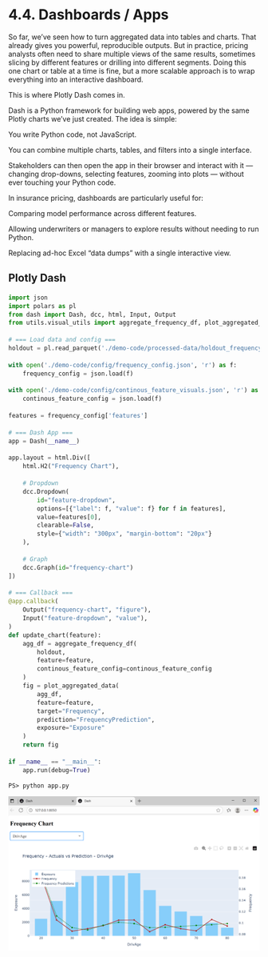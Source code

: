 # 4.4. Dashboards / Apps

So far, we’ve seen how to turn aggregated data into tables and charts. That already gives you powerful, reproducible outputs.
But in practice, pricing analysts often need to share multiple views of the same results, sometimes slicing by different features or drilling into different segments. Doing this one chart or table at a time is fine, but a more scalable approach is to wrap everything into an interactive dashboard.

This is where Plotly Dash comes in.

Dash is a Python framework for building web apps, powered by the same Plotly charts we’ve just created. The idea is simple:

You write Python code, not JavaScript.

You can combine multiple charts, tables, and filters into a single interface.

Stakeholders can then open the app in their browser and interact with it — changing drop-downs, selecting features, zooming into plots — without ever touching your Python code.

In insurance pricing, dashboards are particularly useful for:

Comparing model performance across different features.

Allowing underwriters or managers to explore results without needing to run Python.

Replacing ad-hoc Excel “data dumps” with a single interactive view.

## Plotly Dash

```python
import json
import polars as pl
from dash import Dash, dcc, html, Input, Output
from utils.visual_utils import aggregate_frequency_df, plot_aggregated_data

# === Load data and config ===
holdout = pl.read_parquet('./demo-code/processed-data/holdout_frequency_predictions.parquet')

with open('./demo-code/config/frequency_config.json', 'r') as f:
    frequency_config = json.load(f)

with open('./demo-code/config/continous_feature_visuals.json', 'r') as f:
    continous_feature_config = json.load(f)

features = frequency_config['features']

# === Dash App ===
app = Dash(__name__)

app.layout = html.Div([
    html.H2("Frequency Chart"),
    
    # Dropdown
    dcc.Dropdown(
        id="feature-dropdown",
        options=[{"label": f, "value": f} for f in features],
        value=features[0],
        clearable=False,
        style={"width": "300px", "margin-bottom": "20px"}
    ),

    # Graph
    dcc.Graph(id="frequency-chart")
])

# === Callback ===
@app.callback(
    Output("frequency-chart", "figure"),
    Input("feature-dropdown", "value"),
)
def update_chart(feature):
    agg_df = aggregate_frequency_df(
        holdout,
        feature=feature,
        continous_feature_config=continous_feature_config
    )
    fig = plot_aggregated_data(
        agg_df,
        feature=feature,
        target="Frequency",
        prediction="FrequencyPrediction",
        exposure="Exposure"
    )
    return fig

if __name__ == "__main__":
    app.run(debug=True)
```

```pwsh-session
PS> python app.py
```

![Dash App](./dash-app.png)
